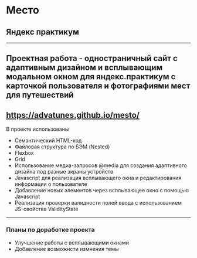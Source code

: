 # Место
## Яндекс практикум
------
Проектная работа - одностраничный сайт с адаптивным дизайном и всплывающим модальном окном для яндекс.практикум с карточкой пользователя и фотографиями мест для путешествий
------
https://advatunes.github.io/mesto/
------
В проекте использованы
* Семантический HTML-код
* Файловая структура по БЭМ (Nested)
* Flexbox
* Grid
* Использование медиа-запросов @media для создания адаптивного дизайна под разные экраны устройств
* Javascript для реализация всплывающего окна и редактирования информации о пользователе
* Добавление новых элементов через всплывающее окно с помощью Javascript
* Реализация проверки валидности полей ввода с использованием JS-свойства ValidityState


------
### Планы по доработке проекта

* Улучшение работы с всплывающими окнами
* Добавление возможнсти измнения темы
